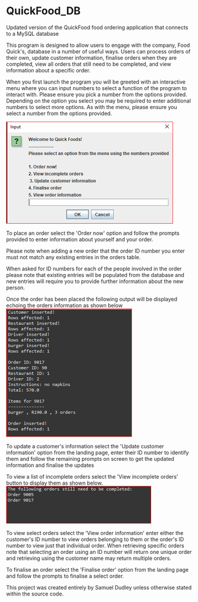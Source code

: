 # QuickFood_DB
Updated version of the QuickFood food ordering application that connects to a MySQL database 


This program is designed to allow users to engage with the company, Food Quick's, database
in a number of useful ways. Users can process orders of their own, update customer information,
finalise orders when they are completed, view all orders that still need to be completed, and view
information about a specific order. 

When you first launch the program you will be greeted with an interactive menu where you can input
numbers to select a function of the program to interact with. Please ensure you pick a number from the 
options provided. Depending on the option you select you may be required to enter additional numbers to 
select more options. As with the menu, please ensure you select a number from the options provided.

![Landing page](landingpage.png)

To place an order select the 'Order now' option and follow the prompts provided to enter information about yourself
and your order. 

Please note when adding a new order that the order ID number you enter must not match any existing entries
in the orders table. 

When asked for ID numbers for each of the people involved in the order please note that existing entries 
will be populated from the database and new entries will require you to provide further information about
the new person. 

Once the order has been placed the following output will be displayed echoing the orders information as shown below
![Order placed](orderplaced.png)

To update a customer's information select the 'Update customer information' option from the landing page, enter their ID number to 
identify them and follow the remaining prompts on screen to get the updated information and finalise the updates 

To view a list of incomplete orders select the 'View incomplete orders' button to display them as shown below.
![Incomplete orders](incompleteorders.png)

To view select orders select the 'View order information' enter either the customer's ID number to view orders belonging to them or the order's ID number to view just
that individual order. When retrieving specific orders note that selecting an order using an ID number will return one unique order
and retrieving using the customer name may return multiple orders.

To finalise an order select the 'Finalise order' option from the landing page and follow the prompts to finalise a select order.

This project was created entirely by Samuel Dudley unless otherwise stated within the source code.
